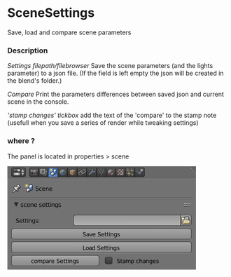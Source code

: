 # SceneSettings

Save, load and compare scene parameters

### Description

*Settings filepath/filebrowser*
Save the scene parameters (and the lights parameter) to a json file.
(If the field is left empty the json will be created in the blend's folder.)

*Compare*
Print the parameters differences between saved json and current scene in the console.

*'stamp changes' tickbox*
add the text of the 'compare' to the stamp note (usefull when you save a series of render while tweaking settings)


### where ?

The panel is located in properties > scene

![scene Settings panel](https://github.com/Pullusb/images_repo/raw/master/blender_SceneSettings_panel.png)
